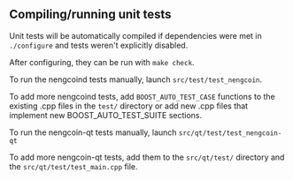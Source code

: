 Compiling/running unit tests
------------------------------------

Unit tests will be automatically compiled if dependencies were met in `./configure`
and tests weren't explicitly disabled.

After configuring, they can be run with `make check`.

To run the nengcoind tests manually, launch `src/test/test_nengcoin`.

To add more nengcoind tests, add `BOOST_AUTO_TEST_CASE` functions to the existing
.cpp files in the `test/` directory or add new .cpp files that
implement new BOOST_AUTO_TEST_SUITE sections.

To run the nengcoin-qt tests manually, launch `src/qt/test/test_nengcoin-qt`

To add more nengcoin-qt tests, add them to the `src/qt/test/` directory and
the `src/qt/test/test_main.cpp` file.
